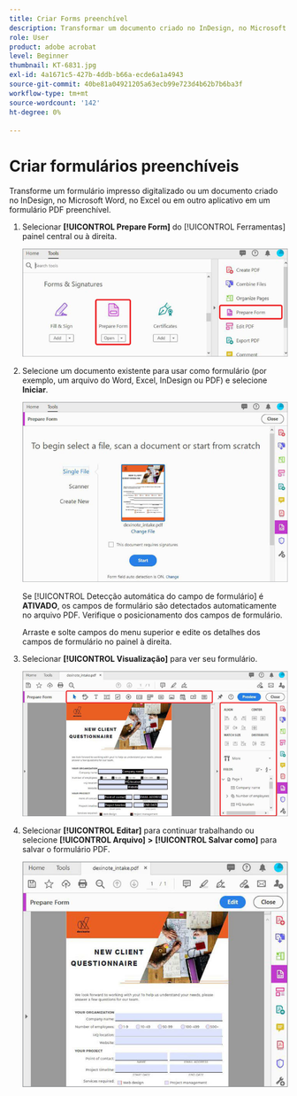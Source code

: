 ```yaml
---
title: Criar Forms preenchível
description: Transformar um documento criado no InDesign, no Microsoft Word ou no Excel em um formulário PDF preenchível
role: User
product: adobe acrobat
level: Beginner
thumbnail: KT-6831.jpg
exl-id: 4a1671c5-427b-4ddb-b66a-ecde6a1a4943
source-git-commit: 40be81a04921205a63ecb99e723d4b62b7b6ba3f
workflow-type: tm+mt
source-wordcount: '142'
ht-degree: 0%

---
```


# Criar formulários preenchíveis

Transforme um formulário impresso digitalizado ou um documento criado no InDesign, no Microsoft Word, no Excel ou em outro aplicativo em um formulário PDF preenchível.

1. Selecionar **[!UICONTROL Prepare Form]** do [!UICONTROL Ferramentas] painel central ou à direita.

   ![Etapa 1 do formulário](../assets/Form_1.png)

1. Selecione um documento existente para usar como formulário (por exemplo, um arquivo do Word, Excel, InDesign ou PDF) e selecione **Iniciar**.

   ![Etapa 2 do Formulário](../assets/Form_2.png)

   Se [!UICONTROL Detecção automática do campo de formulário] é **ATIVADO**, os campos de formulário são detectados automaticamente no arquivo PDF. Verifique o posicionamento dos campos de formulário.

   Arraste e solte campos do menu superior e edite os detalhes dos campos de formulário no painel à direita.

1. Selecionar **[!UICONTROL Visualização]** para ver seu formulário.

   ![Etapa 3 do Formulário](../assets/Form_3.png)

1. Selecionar **[!UICONTROL Editar]** para continuar trabalhando ou selecione **[!UICONTROL Arquivo]** **>** **[!UICONTROL Salvar como]** para salvar o formulário PDF.

   ![Etapa 4 do Formulário](../assets/Form_4.png)
